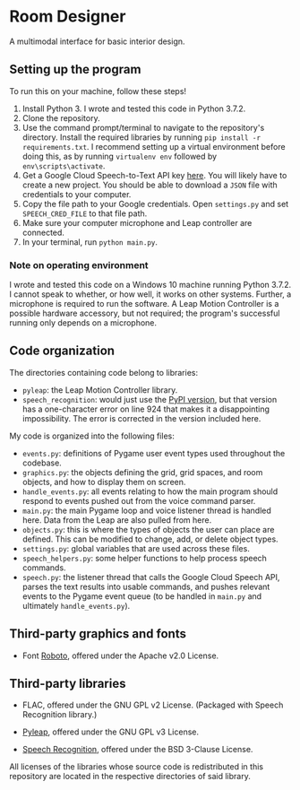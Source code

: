 # Room Designer
A multimodal interface for basic interior design.

## Setting up the program
To run this on your machine, follow these steps!

1. Install Python 3. I wrote and tested this code in Python 3.7.2.
2. Clone the repository.
3. Use the command prompt/terminal to navigate to the repository's directory. Install the required libraries by running `pip install -r requirements.txt`. I recommend setting up a virtual environment before doing this, as by running `virtualenv env` followed by `env\scripts\activate`.
4. Get a Google Cloud Speech-to-Text API key [here](https://cloud.google.com/speech-to-text). You will likely have to create a new project. You should be able to download a `JSON` file with credentials to your computer.
5. Copy the file path to your Google credentials. Open `settings.py` and set `SPEECH_CRED_FILE` to that file path.
6. Make sure your computer microphone and Leap controller are connected.
7. In your terminal, run `python main.py`.

### Note on operating environment
I wrote and tested this code on a Windows 10 machine running Python 3.7.2. I cannot speak to whether, or how well, it works on other systems. Further, a microphone is required to run the software. A Leap Motion Controller is a possible hardware accessory, but not required; the program's successful running only depends on a microphone.

## Code organization
The directories containing code belong to libraries:

- `pyleap`: the Leap Motion Controller library.
- `speech_recognition`: would just use the [PyPI version](https://pypi.org/project/SpeechRecognition/), but that version has a one-character error on line 924 that makes it a disappointing impossibility. The error is corrected in the version included here.

My code is organized into the following files:
- `events.py`: definitions of Pygame user event types used throughout the codebase.
- `graphics.py`: the objects defining the grid, grid spaces, and room objects, and how to display them on screen.
- `handle_events.py`: all events relating to how the main program should respond to events pushed out from the voice command parser.
- `main.py`: the main Pygame loop and voice listener thread is handled here. Data from the Leap are also pulled from here.
- `objects.py`: this is where the types of objects the user can place are defined. This can be modified to change, add, or delete object types.
- `settings.py`: global variables that are used across these files.
- `speech_helpers.py`: some helper functions to help process speech commands.
- `speech.py`: the listener thread that calls the Google Cloud Speech API, parses the text results into usable commands, and pushes relevant events to the Pygame event queue (to be handled in `main.py` and ultimately `handle_events.py`).

## Third-party graphics and fonts

- Font [Roboto](https://www.fontsquirrel.com/fonts/roboto), offered under the Apache v2.0 License.

## Third-party libraries

- FLAC, offered under the GNU GPL v2 License. (Packaged with Speech Recognition library.)

- [Pyleap](https://github.com/eranegozy/pyleap), offered under the GNU GPL v3 License.

- [Speech Recognition](https://github.com/Uberi/speech_recognition), offered under the BSD 3-Clause License.

All licenses of the libraries whose source code is redistributed in this repository are located in the respective directories of said library.
